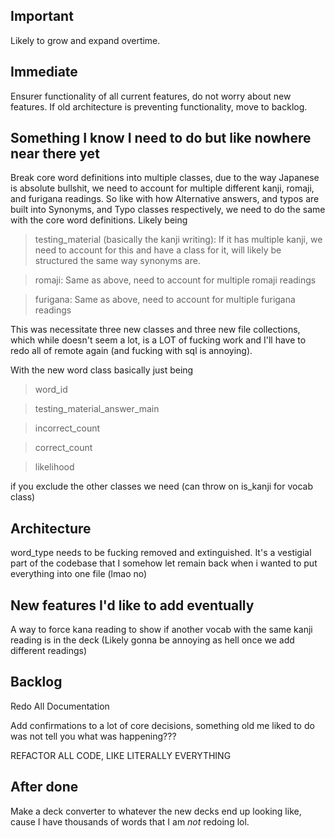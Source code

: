 ## Important
Likely to grow and expand overtime.

## Immediate
Ensurer functionality of all current features, do not worry about new features. If old architecture is preventing functionality, move to backlog.

## Something I know I need to do but like nowhere near there yet
Break core word definitions into multiple classes, due to the way Japanese is absolute bullshit, we need to account for multiple different kanji, romaji, and furigana readings.
So like with how Alternative answers, and typos are built into Synonyms, and Typo classes respectively, we need to do the same with the core word definitions.
Likely being
> testing_material (basically the kanji writing): If it has multiple kanji, we need to account for this and have a class for it, will likely be structured the same way synonyms are.

> romaji: Same as above, need to account for multiple romaji readings

> furigana: Same as above, need to account for multiple furigana readings

This was necessitate three new classes and three new file collections, which while doesn't seem a lot, is a LOT of fucking work and I'll have to redo all of remote again (and fucking with sql is annoying).

With the new word class basically just being
> word_id

> testing_material_answer_main

> incorrect_count

> correct_count

> likelihood

if you exclude the other classes we need (can throw on is_kanji for vocab class)


## Architecture
word_type needs to be fucking removed and extinguished. It's a vestigial part of the codebase that I somehow let remain back when i wanted to put everything into one file (lmao no)

## New features I'd like to add eventually
A way to force kana reading to show if another vocab with the same kanji reading is in the deck (Likely gonna be annoying as hell once we add different readings)

## Backlog
Redo All Documentation

Add confirmations to a lot of core decisions, something old me liked to do was not tell you what was happening???

REFACTOR ALL CODE, LIKE LITERALLY EVERYTHING

## After done
Make a deck converter to whatever the new decks end up looking like, cause I have thousands of words that I am *not* redoing lol.

